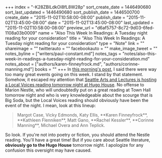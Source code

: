 +++
index = "-K28ZBILdkOI8fL8W28p"
sort_create_date = 1446490680
sort_last_updated = 1446490680
sort_publish_date = 1446500700
create_date = "2015-11-02T10:58:00-08:00"
publish_date = "2015-11-02T13:45:00-08:00"
date = "2015-11-02T13:45:00-08:00"
last_updated = "2015-11-02T10:58:00-08:00"
preview_url = "d6af5757-8c72-9d03-6fed-1108a03b0009"
name = "Also This Week In Readings: A Tuesday night reading for your consideration"
title = "Also This Week In Readings: A Tuesday night reading for your consideration"
type = "Note"
link = ""
shareimage = ""
twitterauto = ""
facebookauto = ""
make_image_tweet = ""
notes_byline = ["writers/paul-constant.md"]
notes_tags = "notes/also-this-week-in-readings-a-tuesday-night-reading-for-your-consideration.md"
notes_about = ["authors/karen-finneyfrock.md", "authors/corinne-manning.md"]
books = ""
+++
In [this morning's post](http://seattlereviewofbooks.com/notes/2015/11/02/your-week-in-readings-the-best-literary-events-from-november-2nd-8th/), I said there were way too many great events going on this week. I stand by that statement. Somehow, it escaped my attention that [Seattle Arts and Lectures is hosting a Local Voices reading tomorrow night at Hugo House](https://www.facebook.com/events/1609716022631063/). No offense to Marion Nestle, who will undoubtedly put on a great reading at Town Hall tomorrow night and who is very knowledgeable about the scourge that is Big Soda, but the Local Voices reading should obviously have been the event of the night. I mean, look at this lineup:

<blockquote>Margot Case, Vicky Edmonds, Katy Ellis, **Karen Finneyfrock**, **Kathleen Flenniken**, Matt Gano, **Rachel Kessler**, **Corinne Manning**, Michael Overa and Ann Teplick.</blockquote>

So look. If you're not into poetry or fiction, you should attend the Nestle reading. You'll have a great time! But if you care about Seattle literature, **obviously go to the Hugo House** tomorrow night. I apologize for any confusion this oversight may have caused.
